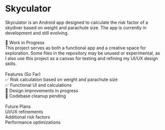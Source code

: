 # Skyculator
Skyculator is an Android app designed to calculate the risk factor of a skydiver based on weight and parachute size. The app is currently in development and still evolving.<br>

🚧 Work in Progress<br>
This project serves as both a functional app and a creative space for exploration. Some files in the repository may be unused or experimental, as I also use this project as a canvas for testing and refining my UI/UX design skills.<br>
<br>
Features (So Far)<br>
✅ Risk calculation based on weight and parachute size<br>
✅ Functional UI and calculations<br>
🚧 Design improvements in progress<br>
🚧 Codebase cleanup pending<br>
<br>
Future Plans<br>
UI/UX refinements<br>
Additional risk factors<br>
Performance optimizations<br>
